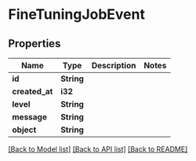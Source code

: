 # FineTuningJobEvent

## Properties

Name | Type | Description | Notes
------------ | ------------- | ------------- | -------------
**id** | **String** |  | 
**created_at** | **i32** |  | 
**level** | **String** |  | 
**message** | **String** |  | 
**object** | **String** |  | 

[[Back to Model list]](../README.md#documentation-for-models) [[Back to API list]](../README.md#documentation-for-api-endpoints) [[Back to README]](../README.md)


